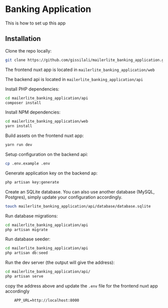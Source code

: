 # Banking Application

This is how to set up this app

## Installation

Clone the repo locally:

```sh
git clone https://github.com/gissilali/mailerlite_banking_application.git mailerlite_banking_application
```

The frontend nuxt app is located in ``mailerlite_banking_application/web``
 
The backend api is located in ``mailerlite_banking_application/api``

Install PHP dependencies:

```sh
cd mailerlite_banking_application/api
composer install
```

Install NPM dependencies:

```sh
cd mailerlite_banking_application/web
yarn install
```

Build assets on the frontend nuxt app:

```sh
yarn run dev
```

Setup configuration on the backend api:

```sh
cp .env.example .env
```

Generate application key on the backend ap:

```sh
php artisan key:generate
```

Create an SQLite database. You can also use another database (MySQL, Postgres), simply update your configuration accordingly.

```sh
touch mailerlite_banking_application/api/database/database.sqlite
```

Run database migrations:

```sh
cd mailerlite_banking_application/api
php artisan migrate
```

Run database seeder:

```sh
cd mailerlite_banking_application/api
php artisan db:seed
```

Run the dev server (the output will give the address): 

```sh
cd mailerlite_banking_application/api/
php artisan serve
```

copy the address above and update the ```.env```  file for the frontend nuxt app accordingly
```
    APP_URL=http://localhost:8000
```